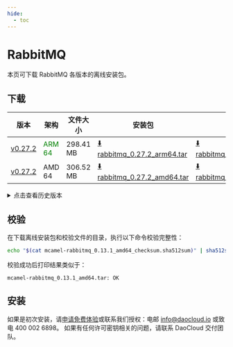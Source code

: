 ```yaml
---
hide:
  - toc
---
```


# RabbitMQ

本页可下载 RabbitMQ 各版本的离线安装包。

## 下载

| 版本 | 架构 | 文件大小 | 安装包 | 校验文件 | 更新日期 |
| --- | ---- | ------ | ------ | ------ | ------- |
| [v0.27.2](../../../middleware/rabbitmq/release-notes.md) | <font color=green>ARM 64</font> | 298.41 MB | [:arrow_down: rabbitmq_0.27.2_arm64.tar](https://qiniu-download-public.daocloud.io/DaoCloud_Enterprise/mcamel-rabbitmq_0.27.2_arm64.tar) | [:arrow_down: rabbitmq_0.27.2_arm64_checksum.sha512sum](https://qiniu-download-public.daocloud.io/DaoCloud_Enterprise/mcamel-rabbitmq_0.27.2_arm64_checksum.sha512sum) | 2025-05-13 |
| [v0.27.2](../../../middleware/rabbitmq/release-notes.md) | AMD 64 | 306.52 MB | [:arrow_down: rabbitmq_0.27.2_amd64.tar](https://qiniu-download-public.daocloud.io/DaoCloud_Enterprise/mcamel-rabbitmq_0.27.2_amd64.tar) | [:arrow_down: rabbitmq_0.27.2_amd64_checksum.sha512sum](https://qiniu-download-public.daocloud.io/DaoCloud_Enterprise/mcamel-rabbitmq_0.27.2_amd64_checksum.sha512sum) | 2025-05-13 |

<details>
<summary>点击查看历史版本</summary>
| 版本 | 架构 | 文件大小 | 安装包 | 校验文件 | 更新日期 |
| --- | ---- | ------ | ------ | ------ | ------- |
| [v0.27.0](../../../middleware/rabbitmq/release-notes.md) | <font color=green>ARM 64</font> | 298.15 MB | [:arrow_down: rabbitmq_0.27.0_arm64.tar](https://qiniu-download-public.daocloud.io/DaoCloud_Enterprise/mcamel-rabbitmq_0.27.0_arm64.tar) | [:arrow_down: rabbitmq_0.27.0_arm64_checksum.sha512sum](https://qiniu-download-public.daocloud.io/DaoCloud_Enterprise/mcamel-rabbitmq_0.27.0_arm64_checksum.sha512sum) | 2025-02-07 |
| [v0.27.0](../../../middleware/rabbitmq/release-notes.md) | AMD 64 | 306.27 MB | [:arrow_down: rabbitmq_0.27.0_amd64.tar](https://qiniu-download-public.daocloud.io/DaoCloud_Enterprise/mcamel-rabbitmq_0.27.0_amd64.tar) | [:arrow_down: rabbitmq_0.27.0_amd64_checksum.sha512sum](https://qiniu-download-public.daocloud.io/DaoCloud_Enterprise/mcamel-rabbitmq_0.27.0_amd64_checksum.sha512sum) | 2025-02-07 |
| [v0.26.0](../../../middleware/rabbitmq/release-notes.md) | <font color=green>ARM 64</font> | 174.00 MB | [:arrow_down: rabbitmq_0.26.0_arm64.tar](https://qiniu-download-public.daocloud.io/DaoCloud_Enterprise/mcamel-rabbitmq_0.26.0_arm64.tar) | [:arrow_down: rabbitmq_0.26.0_arm64_checksum.sha512sum](https://qiniu-download-public.daocloud.io/DaoCloud_Enterprise/mcamel-rabbitmq_0.26.0_arm64_checksum.sha512sum) | 2024-12-12 |
| [v0.26.0](../../../middleware/rabbitmq/release-notes.md) | AMD 64 | 180.35 MB | [:arrow_down: rabbitmq_0.26.0_amd64.tar](https://qiniu-download-public.daocloud.io/DaoCloud_Enterprise/mcamel-rabbitmq_0.26.0_amd64.tar) | [:arrow_down: rabbitmq_0.26.0_amd64_checksum.sha512sum](https://qiniu-download-public.daocloud.io/DaoCloud_Enterprise/mcamel-rabbitmq_0.26.0_amd64_checksum.sha512sum) | 2024-12-12 |
| [v0.25.0](../../../middleware/rabbitmq/release-notes.md) | <font color=green>ARM 64</font> | 174.00 MB | [:arrow_down: rabbitmq_0.25.0_arm64.tar](https://qiniu-download-public.daocloud.io/DaoCloud_Enterprise/mcamel-rabbitmq_0.25.0_arm64.tar) | [:arrow_down: rabbitmq_0.25.0_arm64_checksum.sha512sum](https://qiniu-download-public.daocloud.io/DaoCloud_Enterprise/mcamel-rabbitmq_0.25.0_arm64_checksum.sha512sum) | 2024-11-05 |
| [v0.25.0](../../../middleware/rabbitmq/release-notes.md) | AMD 64 | 180.35 MB | [:arrow_down: rabbitmq_0.25.0_amd64.tar](https://qiniu-download-public.daocloud.io/DaoCloud_Enterprise/mcamel-rabbitmq_0.25.0_amd64.tar) | [:arrow_down: rabbitmq_0.25.0_amd64_checksum.sha512sum](https://qiniu-download-public.daocloud.io/DaoCloud_Enterprise/mcamel-rabbitmq_0.25.0_amd64_checksum.sha512sum) | 2024-11-05 |
| [v0.24.0](../../../middleware/rabbitmq/release-notes.md) | <font color=green>ARM 64</font> | 173.73 MB | [:arrow_down: rabbitmq_0.24.0_arm64.tar](https://qiniu-download-public.daocloud.io/DaoCloud_Enterprise/mcamel-rabbitmq_0.24.0_arm64.tar) | [:arrow_down: rabbitmq_0.24.0_arm64_checksum.sha512sum](https://qiniu-download-public.daocloud.io/DaoCloud_Enterprise/mcamel-rabbitmq_0.24.0_arm64_checksum.sha512sum) | 2024-10-08 |
| [v0.24.0](../../../middleware/rabbitmq/release-notes.md) | AMD 64 | 180.08 MB | [:arrow_down: rabbitmq_0.24.0_amd64.tar](https://qiniu-download-public.daocloud.io/DaoCloud_Enterprise/mcamel-rabbitmq_0.24.0_amd64.tar) | [:arrow_down: rabbitmq_0.24.0_amd64_checksum.sha512sum](https://qiniu-download-public.daocloud.io/DaoCloud_Enterprise/mcamel-rabbitmq_0.24.0_amd64_checksum.sha512sum) | 2024-10-08 |
| [v0.23.0](../../../middleware/rabbitmq/release-notes.md) | <font color=green>ARM 64</font> | 173.24 MB | [:arrow_down: rabbitmq_0.23.0_arm64.tar](https://qiniu-download-public.daocloud.io/DaoCloud_Enterprise/mcamel-rabbitmq_0.23.0_arm64.tar) | [:arrow_down: rabbitmq_0.23.0_arm64_checksum.sha512sum](https://qiniu-download-public.daocloud.io/DaoCloud_Enterprise/mcamel-rabbitmq_0.23.0_arm64_checksum.sha512sum) | 2024-09-06 |
| [v0.23.0](../../../middleware/rabbitmq/release-notes.md) | AMD 64 | 179.71 MB | [:arrow_down: rabbitmq_0.23.0_amd64.tar](https://qiniu-download-public.daocloud.io/DaoCloud_Enterprise/mcamel-rabbitmq_0.23.0_amd64.tar) | [:arrow_down: rabbitmq_0.23.0_amd64_checksum.sha512sum](https://qiniu-download-public.daocloud.io/DaoCloud_Enterprise/mcamel-rabbitmq_0.23.0_amd64_checksum.sha512sum) | 2024-09-06 |
| [v0.22.0](../../../middleware/rabbitmq/release-notes.md) | <font color=green>ARM 64</font> | 173.17 MB | [:arrow_down: rabbitmq_0.22.0_arm64.tar](https://qiniu-download-public.daocloud.io/DaoCloud_Enterprise/mcamel-rabbitmq_0.22.0_arm64.tar) | [:arrow_down: rabbitmq_0.22.0_arm64_checksum.sha512sum](https://qiniu-download-public.daocloud.io/DaoCloud_Enterprise/mcamel-rabbitmq_0.22.0_arm64_checksum.sha512sum) | 2024-08-08 |
| [v0.22.0](../../../middleware/rabbitmq/release-notes.md) | AMD 64 | 179.60 MB | [:arrow_down: rabbitmq_0.22.0_amd64.tar](https://qiniu-download-public.daocloud.io/DaoCloud_Enterprise/mcamel-rabbitmq_0.22.0_amd64.tar) | [:arrow_down: rabbitmq_0.22.0_amd64_checksum.sha512sum](https://qiniu-download-public.daocloud.io/DaoCloud_Enterprise/mcamel-rabbitmq_0.22.0_amd64_checksum.sha512sum) | 2024-08-08 |
| [v0.21.0](../../../middleware/rabbitmq/release-notes.md) | <font color=green>ARM 64</font> | 172.55 MB | [:arrow_down: rabbitmq_0.21.0_arm64.tar](https://qiniu-download-public.daocloud.io/DaoCloud_Enterprise/mcamel-rabbitmq_0.21.0_arm64.tar) | [:arrow_down: rabbitmq_0.21.0_arm64_checksum.sha512sum](https://qiniu-download-public.daocloud.io/DaoCloud_Enterprise/mcamel-rabbitmq_0.21.0_arm64_checksum.sha512sum) | 2024-07-04 |
| [v0.21.0](../../../middleware/rabbitmq/release-notes.md) | AMD 64 | 178.99 MB | [:arrow_down: rabbitmq_0.21.0_amd64.tar](https://qiniu-download-public.daocloud.io/DaoCloud_Enterprise/mcamel-rabbitmq_0.21.0_amd64.tar) | [:arrow_down: rabbitmq_0.21.0_amd64_checksum.sha512sum](https://qiniu-download-public.daocloud.io/DaoCloud_Enterprise/mcamel-rabbitmq_0.21.0_amd64_checksum.sha512sum) | 2024-07-04 |
| [v0.20.0](../../../middleware/rabbitmq/release-notes.md) | <font color=green>ARM 64</font> | 172.41 MB | [:arrow_down: rabbitmq_0.20.0_arm64.tar](https://qiniu-download-public.daocloud.io/DaoCloud_Enterprise/mcamel-rabbitmq_0.20.0_arm64.tar) | [:arrow_down: rabbitmq_0.20.0_arm64_checksum.sha512sum](https://qiniu-download-public.daocloud.io/DaoCloud_Enterprise/mcamel-rabbitmq_0.20.0_arm64_checksum.sha512sum) | 2024-06-05 |
| [v0.20.0](../../../middleware/rabbitmq/release-notes.md) | AMD 64 | 178.87 MB | [:arrow_down: rabbitmq_0.20.0_amd64.tar](https://qiniu-download-public.daocloud.io/DaoCloud_Enterprise/mcamel-rabbitmq_0.20.0_amd64.tar) | [:arrow_down: rabbitmq_0.20.0_amd64_checksum.sha512sum](https://qiniu-download-public.daocloud.io/DaoCloud_Enterprise/mcamel-rabbitmq_0.20.0_amd64_checksum.sha512sum) | 2024-06-05 |
| [v0.19.0](../../../middleware/rabbitmq/release-notes.md) | <font color=green>ARM 64</font> | 159.40 MB | [:arrow_down: rabbitmq_0.19.0_arm64.tar](https://qiniu-download-public.daocloud.io/DaoCloud_Enterprise/mcamel-rabbitmq_0.19.0_arm64.tar) | [:arrow_down: rabbitmq_0.19.0_arm64_checksum.sha512sum](https://qiniu-download-public.daocloud.io/DaoCloud_Enterprise/mcamel-rabbitmq_0.19.0_arm64_checksum.sha512sum) | 2024-05-08 |
| [v0.19.0](../../../middleware/rabbitmq/release-notes.md) | AMD 64 | 165.82 MB | [:arrow_down: rabbitmq_0.19.0_amd64.tar](https://qiniu-download-public.daocloud.io/DaoCloud_Enterprise/mcamel-rabbitmq_0.19.0_amd64.tar) | [:arrow_down: rabbitmq_0.19.0_amd64_checksum.sha512sum](https://qiniu-download-public.daocloud.io/DaoCloud_Enterprise/mcamel-rabbitmq_0.19.0_amd64_checksum.sha512sum) | 2024-05-08 |
| [v0.18.0](../../../middleware/rabbitmq/release-notes.md) | <font color="green">ARM 64</font> | 159.25 MB | [:arrow_down: rabbitmq_0.18.0_arm64.tar](https://qiniu-download-public.daocloud.io/DaoCloud_Enterprise/mcamel-rabbitmq_0.18.0_arm64.tar) | [:arrow_down: rabbitmq_0.18.0_arm64_checksum.sha512sum](https://qiniu-download-public.daocloud.io/DaoCloud_Enterprise/mcamel-rabbitmq_0.18.0_arm64_checksum.sha512sum) | 2024-04-03 |
| [v0.18.0](../../../middleware/rabbitmq/release-notes.md) | AMD 64 | 165.67 MB | [:arrow_down: rabbitmq_0.18.0_amd64.tar](https://qiniu-download-public.daocloud.io/DaoCloud_Enterprise/mcamel-rabbitmq_0.18.0_amd64.tar) | [:arrow_down: rabbitmq_0.18.0_amd64_checksum.sha512sum](https://qiniu-download-public.daocloud.io/DaoCloud_Enterprise/mcamel-rabbitmq_0.18.0_amd64_checksum.sha512sum) | 2024-04-03 |
| [v0.17.0](../../../middleware/rabbitmq/release-notes.md) | AMD 64 | 165.35 MB | [:arrow_down: rabbitmq_0.17.0_amd64.tar](https://qiniu-download-public.daocloud.io/DaoCloud_Enterprise/mcamel-rabbitmq_0.17.0_amd64.tar) | [:arrow_down: rabbitmq_0.17.0_amd64_checksum.sha512sum](https://qiniu-download-public.daocloud.io/DaoCloud_Enterprise/mcamel-rabbitmq_0.17.0_amd64_checksum.sha512sum) | 2024-02-01 |
| [v0.16.0](../../../middleware/rabbitmq/release-notes.md) | AMD 64 | 165.23 MB | [:arrow_down: rabbitmq_0.16.0_amd64.tar](https://qiniu-download-public.daocloud.io/DaoCloud_Enterprise/mcamel-rabbitmq_0.16.0_amd64.tar) | [:arrow_down: rabbitmq_0.16.0_amd64_checksum.sha512sum](https://qiniu-download-public.daocloud.io/DaoCloud_Enterprise/mcamel-rabbitmq_0.16.0_amd64_checksum.sha512sum) | 2024-01-04 |
| [v0.15.0](../../../middleware/rabbitmq/release-notes.md) | AMD 64 | 165.18 MB | [:arrow_down: rabbitmq_0.15.0_amd64.tar](https://qiniu-download-public.daocloud.io/DaoCloud_Enterprise/mcamel-rabbitmq_0.15.0_amd64.tar) | [:arrow_down: rabbitmq_0.15.0_amd64_checksum.sha512sum](https://qiniu-download-public.daocloud.io/DaoCloud_Enterprise/mcamel-rabbitmq_0.15.0_amd64_checksum.sha512sum) | 2023-12-10 |
| [v0.14.0](../../../middleware/rabbitmq/release-notes.md) | AMD 64 | 162.75 MB | [:arrow_down: rabbitmq_0.14.0_amd64.tar](https://qiniu-download-public.daocloud.io/DaoCloud_Enterprise/mcamel-rabbitmq_0.14.0_amd64.tar) | [:arrow_down: rabbitmq_0.14.0_amd64_checksum.sha512sum](https://qiniu-download-public.daocloud.io/DaoCloud_Enterprise/mcamel-rabbitmq_0.14.0_amd64_checksum.sha512sum) | 2023-11-02 |
| [v0.13.1](../../../middleware/rabbitmq/release-notes.md) | AMD 64 | 162.34 MB | [:arrow_down: rabbitmq_0.13.1_amd64.tar](https://qiniu-download-public.daocloud.io/DaoCloud_Enterprise/mcamel-rabbitmq_0.13.1_amd64.tar) | [:arrow_down: rabbitmq_0.13.1_amd64_checksum.sha512sum](https://qiniu-download-public.daocloud.io/DaoCloud_Enterprise/mcamel-rabbitmq_0.13.1_amd64_checksum.sha512sum) | 2023-10-20 |
</details>

## 校验

在下载离线安装包和校验文件的目录，执行以下命令校验完整性：

```sh
echo "$(cat mcamel-rabbitmq_0.13.1_amd64_checksum.sha512sum)" | sha512sum -c
```

校验成功后打印结果类似于：

```none
mcamel-rabbitmq_0.13.1_amd64.tar: OK
```

## 安装

如果是初次安装，请[申请免费体验](../../../dce/license0.md)或联系我们授权：电邮 info@daocloud.io 或致电 400 002 6898。
如果有任何许可密钥相关的问题，请联系 DaoCloud 交付团队。